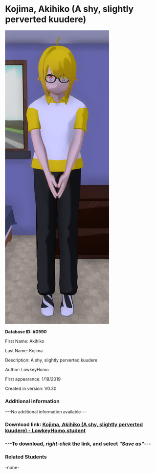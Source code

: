 # Kojima, Akihiko (A shy, slightly perverted kuudere)

<img src="../../Files/Images/Kojima, Akihiko (A shy, slightly perverted kuudere).png" title="Kojima, Akihiko (A shy, slightly perverted kuudere) - LowkeyHomo">

**Database ID: #0590**

First Name: Akihiko

Last Name: Kojima

Description: A shy, slightly perverted kuudere

Author: LowkeyHomo

First appearance: 1/18/2019

Created in version: V0.30

### Additional information

---No additional information available---

### Download link: <a href="https://raw.githubusercontent.com/Arbiter1223/Daigaku-Gurashi-Custom-Students/master/Files/Student%20Files/Kojima%2C%20Akihiko%20(A%20shy%2C%20slightly%20perverted%20kuudere)%20-%20LowkeyHomo.student">Kojima, Akihiko (A shy, slightly perverted kuudere) - LowkeyHomo.student</a>

### ---**To download, _right-click_ the link, and select _"Save as"_**---

### Related Students

-none-

